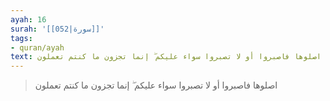 ```yaml
---
ayah: 16
surah: '[[052|سورة]]'
tags:
- quran/ayah
text: اصلوها فاصبروا أو لا تصبروا سواء عليكم ۖ إنما تجزون ما كنتم تعملون
---
```

> اصلوها فاصبروا أو لا تصبروا سواء عليكم ۖ إنما تجزون ما كنتم تعملون
